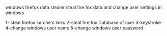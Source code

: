 windows firefox data stealer
 steal fire fox data and change user settings in windows

 1- steal firefox serche's links
 2-steal fire fox Database of user
 3-keystroke
 4-change windows user name
 5-change windows user password
 
